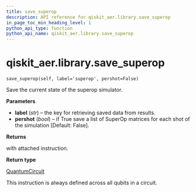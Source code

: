 ```yaml
---
title: save_superop
description: API reference for qiskit_aer.library.save_superop
in_page_toc_min_heading_level: 1
python_api_type: function
python_api_name: qiskit_aer.library.save_superop
---
```


# qiskit\_aer.library.save\_superop

<span id="qiskit_aer.library.save_superop" />

`save_superop(self, label='superop', pershot=False)`

Save the current state of the superop simulator.

**Parameters**

*   **label** (*str*) – the key for retrieving saved data from results.
*   **pershot** (*bool*) – if True save a list of SuperOp matrices for each shot of the simulation \[Default: False].

**Returns**

with attached instruction.

**Return type**

[QuantumCircuit](qiskit.circuit.QuantumCircuit "qiskit.circuit.QuantumCircuit")

<Admonition title="Note" type="note">
  This instruction is always defined across all qubits in a circuit.
</Admonition>

